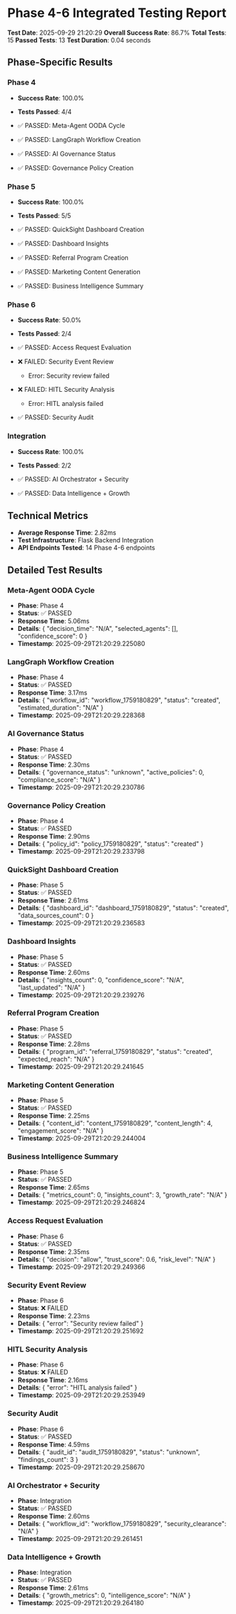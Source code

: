 # Phase 4-6 Integrated Testing Report

**Test Date**: 2025-09-29 21:20:29
**Overall Success Rate**: 86.7%
**Total Tests**: 15
**Passed Tests**: 13
**Test Duration**: 0.04 seconds

## Phase-Specific Results

### Phase 4
- **Success Rate**: 100.0%
- **Tests Passed**: 4/4

- ✅ PASSED: Meta-Agent OODA Cycle
- ✅ PASSED: LangGraph Workflow Creation
- ✅ PASSED: AI Governance Status
- ✅ PASSED: Governance Policy Creation

### Phase 5
- **Success Rate**: 100.0%
- **Tests Passed**: 5/5

- ✅ PASSED: QuickSight Dashboard Creation
- ✅ PASSED: Dashboard Insights
- ✅ PASSED: Referral Program Creation
- ✅ PASSED: Marketing Content Generation
- ✅ PASSED: Business Intelligence Summary

### Phase 6
- **Success Rate**: 50.0%
- **Tests Passed**: 2/4

- ✅ PASSED: Access Request Evaluation
- ❌ FAILED: Security Event Review
  - Error: Security review failed
- ❌ FAILED: HITL Security Analysis
  - Error: HITL analysis failed
- ✅ PASSED: Security Audit

### Integration
- **Success Rate**: 100.0%
- **Tests Passed**: 2/2

- ✅ PASSED: AI Orchestrator + Security
- ✅ PASSED: Data Intelligence + Growth

## Technical Metrics

- **Average Response Time**: 2.82ms
- **Test Infrastructure**: Flask Backend Integration
- **API Endpoints Tested**: 14 Phase 4-6 endpoints

## Detailed Test Results

### Meta-Agent OODA Cycle
- **Phase**: Phase 4
- **Status**: ✅ PASSED
- **Response Time**: 5.06ms
- **Details**: {
  "decision_time": "N/A",
  "selected_agents": [],
  "confidence_score": 0
}
- **Timestamp**: 2025-09-29T21:20:29.225080

### LangGraph Workflow Creation
- **Phase**: Phase 4
- **Status**: ✅ PASSED
- **Response Time**: 3.17ms
- **Details**: {
  "workflow_id": "workflow_1759180829",
  "status": "created",
  "estimated_duration": "N/A"
}
- **Timestamp**: 2025-09-29T21:20:29.228368

### AI Governance Status
- **Phase**: Phase 4
- **Status**: ✅ PASSED
- **Response Time**: 2.30ms
- **Details**: {
  "governance_status": "unknown",
  "active_policies": 0,
  "compliance_score": "N/A"
}
- **Timestamp**: 2025-09-29T21:20:29.230786

### Governance Policy Creation
- **Phase**: Phase 4
- **Status**: ✅ PASSED
- **Response Time**: 2.90ms
- **Details**: {
  "policy_id": "policy_1759180829",
  "status": "created"
}
- **Timestamp**: 2025-09-29T21:20:29.233798

### QuickSight Dashboard Creation
- **Phase**: Phase 5
- **Status**: ✅ PASSED
- **Response Time**: 2.61ms
- **Details**: {
  "dashboard_id": "dashboard_1759180829",
  "status": "created",
  "data_sources_count": 0
}
- **Timestamp**: 2025-09-29T21:20:29.236583

### Dashboard Insights
- **Phase**: Phase 5
- **Status**: ✅ PASSED
- **Response Time**: 2.60ms
- **Details**: {
  "insights_count": 0,
  "confidence_score": "N/A",
  "last_updated": "N/A"
}
- **Timestamp**: 2025-09-29T21:20:29.239276

### Referral Program Creation
- **Phase**: Phase 5
- **Status**: ✅ PASSED
- **Response Time**: 2.28ms
- **Details**: {
  "program_id": "referral_1759180829",
  "status": "created",
  "expected_reach": "N/A"
}
- **Timestamp**: 2025-09-29T21:20:29.241645

### Marketing Content Generation
- **Phase**: Phase 5
- **Status**: ✅ PASSED
- **Response Time**: 2.25ms
- **Details**: {
  "content_id": "content_1759180829",
  "content_length": 4,
  "engagement_score": "N/A"
}
- **Timestamp**: 2025-09-29T21:20:29.244004

### Business Intelligence Summary
- **Phase**: Phase 5
- **Status**: ✅ PASSED
- **Response Time**: 2.65ms
- **Details**: {
  "metrics_count": 0,
  "insights_count": 3,
  "growth_rate": "N/A"
}
- **Timestamp**: 2025-09-29T21:20:29.246824

### Access Request Evaluation
- **Phase**: Phase 6
- **Status**: ✅ PASSED
- **Response Time**: 2.35ms
- **Details**: {
  "decision": "allow",
  "trust_score": 0.6,
  "risk_level": "N/A"
}
- **Timestamp**: 2025-09-29T21:20:29.249366

### Security Event Review
- **Phase**: Phase 6
- **Status**: ❌ FAILED
- **Response Time**: 2.23ms
- **Details**: {
  "error": "Security review failed"
}
- **Timestamp**: 2025-09-29T21:20:29.251692

### HITL Security Analysis
- **Phase**: Phase 6
- **Status**: ❌ FAILED
- **Response Time**: 2.16ms
- **Details**: {
  "error": "HITL analysis failed"
}
- **Timestamp**: 2025-09-29T21:20:29.253949

### Security Audit
- **Phase**: Phase 6
- **Status**: ✅ PASSED
- **Response Time**: 4.59ms
- **Details**: {
  "audit_id": "audit_1759180829",
  "status": "unknown",
  "findings_count": 3
}
- **Timestamp**: 2025-09-29T21:20:29.258670

### AI Orchestrator + Security
- **Phase**: Integration
- **Status**: ✅ PASSED
- **Response Time**: 2.60ms
- **Details**: {
  "workflow_id": "workflow_1759180829",
  "security_clearance": "N/A"
}
- **Timestamp**: 2025-09-29T21:20:29.261451

### Data Intelligence + Growth
- **Phase**: Integration
- **Status**: ✅ PASSED
- **Response Time**: 2.61ms
- **Details**: {
  "growth_metrics": 0,
  "intelligence_score": "N/A"
}
- **Timestamp**: 2025-09-29T21:20:29.264180

